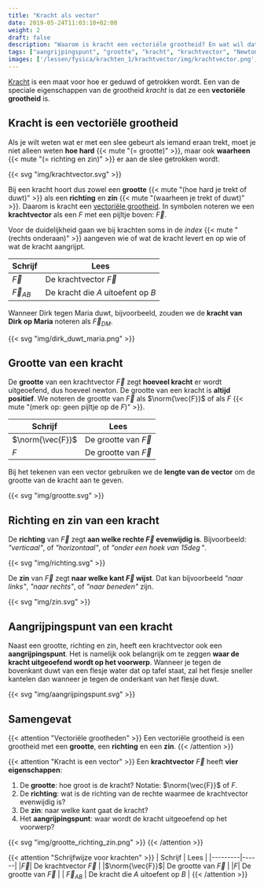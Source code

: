 ```yaml
---
title: "Kracht als vector"
date: 2019-05-24T11:03:10+02:00
weight: 2
draft: false
description: "Waarom is kracht een vectoriële grootheid? En wat wil dat zeggen? In deze les leggen we met veel illustraties uit hoe het komt dat een kracht vectorieel is, en wat dat precies wilt zeggen."
tags: ["aangrijpingspunt", "grootte", "kracht", "krachtvector", "Newton", "vector", "vectoriële grootheid"]
images: ['/lessen/fysica/krachten_1/krachtvector/img/krachtvector.png', '/lessen/fysica/krachten_1/krachtvector/img/dirk_duwt_maria.png', '/lessen/fysica/krachten_1/krachtvector/img/grootte.png', '/lessen/fysica/krachten_1/krachtvector/img/richting.png', '/lessen/fysica/krachten_1/krachtvector/img/zin.png', '/lessen/fysica/krachten_1/krachtvector/img/aangrijpingspunt.png', '/lessen/fysica/krachten_1/krachtvector/img/grootte_richting_zin.png']
---
```

[Kracht](../intro) is een maat voor hoe er geduwd of getrokken wordt. Een van
de speciale eigenschappen van de grootheid *kracht* is dat ze een **vectoriële
grootheid** is.

## Kracht is een vectoriële grootheid

Als je wilt weten wat er met een slee gebeurt als iemand eraan trekt, moet je
niet alleen weten **hoe hard** {{< mute "(= grootte)" >}}, maar ook **waarheen** {{< mute "(= richting en zin)" >}} er aan de slee getrokken wordt.

{{< svg "img/krachtvector.svg" >}}

Bij een kracht hoort dus zowel een **grootte**
{{< mute "(hoe hard je trekt of duwt)" >}} als een **richting** en **zin**
{{< mute "(waarheen je trekt of duwt)" >}}. Daarom is kracht een [vectoriële
grootheid](/lessen/wiskunde/vector_1/vectoriele_grootheden). In symbolen noteren we een **krachtvector** als een *F* met een
pijltje boven: $\vec{F}$.

Voor de duidelijkheid gaan we bij krachten soms in de *index* {{< mute "(rechts onderaan)" >}} aangeven wie of wat de kracht levert en op wie of wat de kracht aangrijpt.

| Schrijf | Lees |
|---------|------|
|$\vec{F}$| De krachtvector $\vec{F}$ |
| $\vec{F}_{AB}$ | De kracht die *A* uitoefent op *B* |

Wanneer Dirk tegen Maria duwt, bijvoorbeeld, zouden we de **kracht van Dirk op Maria** noteren als $\vec{F}_{DM}$.

{{< svg "img/dirk_duwt_maria.png" >}}

## Grootte van een kracht

De **grootte** van een krachtvector $\vec{F}$ zegt **hoeveel kracht** er wordt
uitgeoefend, dus hoeveel newton. De grootte van een kracht is **altijd positief**. We noteren de
grootte van $\vec{F}$ als $\norm{\vec{F}}$ of als $F$
{{< mute "(merk op: geen pijltje op de $F$)" >}}.

| Schrijf | Lees |
|---------|------|
|$\norm{\vec{F}}$| De grootte van $\vec{F}$ |
|$F$| De grootte van $\vec{F}$ |

Bij het tekenen van een
vector gebruiken we de **lengte van de vector** om de grootte van de kracht aan
te geven.

{{< svg "img/grootte.svg" >}}

## Richting en zin van een kracht

De **richting** van $\vec{F}$ zegt **aan welke rechte $\vec{F}$
evenwijdig is**. Bijvoorbeeld: *"verticaal"*, of
*"horizontaal"*, of *"onder een hoek van $15\deg$"*.

{{< svg "img/richting.svg" >}}

De **zin** van $\vec{F}$ zegt **naar welke kant $\vec{F}$ wijst**.
Dat kan bijvoorbeeld *"naar links"*, *"naar rechts"*, of *"naar beneden"* zijn.

{{< svg "img/zin.svg" >}}

## Aangrijpingspunt van een kracht

Naast een grootte, richting en zin, heeft een krachtvector ook een **aangrijpingspunt**.
Het is namelijk
ook belangrijk om te zeggen **waar de kracht uitgeoefend wordt op het
voorwerp**. Wanneer je tegen de bovenkant duwt van een flesje water dat op
tafel staat, zal het flesje sneller kantelen dan wanneer je tegen de onderkant
van het flesje duwt.

{{< svg "img/aangrijpingspunt.svg" >}}

## Samengevat
{{< attention "Vectoriële grootheden" >}}
Een vectoriële grootheid is een grootheid met een **grootte**, een **richting**
en een **zin**.
{{< /attention >}}

{{< attention "Kracht is een vector" >}}
Een **krachtvector** $\vec{F}$ heeft **vier eigenschappen**:

1. De **grootte**: hoe groot is de kracht? Notatie: $\norm{\vec{F}}$ of $F$.
2. De **richting**: wat is de richting van de rechte waarmee de krachtvector evenwijdig
   is?
3. De **zin**: naar welke kant gaat de kracht?
4. Het **aangrijpingspunt**: waar wordt de kracht uitgeoefend op het voorwerp?

{{< svg "img/grootte_richting_zin.png" >}}
{{< /attention >}}

{{< attention "Schrijfwijze voor krachten" >}}
| Schrijf | Lees |
|---------|------|
|$\vec{F}$| De krachtvector $\vec{F}$ |
|$\norm{\vec{F}}$| De grootte van $\vec{F}$ |
|$F$| De grootte van $\vec{F}$ |
| $\vec{F}_{AB}$ | De kracht die *A* uitoefent op *B* |
{{< /attention >}}
